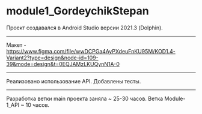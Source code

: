 # module1_GordeychikStepan
Проект создавался в Android Studio версии 2021.3 (Dolphin).

-----
Макет - https://www.figma.com/file/wwDCPGa4AyPXdeuFnKU95M/KOD1.4-Variant2?type=design&node-id=109-39&mode=design&t=0EQJAMzLKUQynN1A-0 

-----
Реализовано использование API. Добавлены тесты.

-----
Разработка ветки main проекта заняла ~ 25-30 часов.
Ветка Module-1_API ~ 10 часов.
